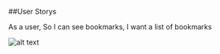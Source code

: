 ##User Storys

As a user,
So I can see bookmarks,
I want a list of bookmarks 

![alt text](https://github.com/edcourage/bookmark_manager/images/domain_model_first_user_story.jpg)
